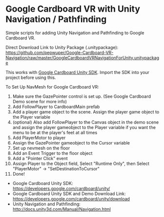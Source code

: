 # Google Cardboard VR with Unity Navigation / Pathfinding
Simple scripts for adding Unity Navigation and Pathfinding to Google Cardboard VR. 

Direct Download Link to Unity Package (.unitypackage): https://github.com/pepwuper/Google-Cardboard-VR-Navigation/raw/master/GoogleCardboardVRNavigationForUnity.unitypackage

This works with [Google Cardboard Unity SDK](https://developers.google.com/cardboard/unity/). Import the SDK into your project before using this. 

To Set Up NavMesh for Google Cardboard VR:

1. Make sure the GazePointer control is set up. (See Google Cardboard Demo scene for more info)
2. Add FollowPlayer to CardboardMain prefab
3. Add a player game object to the scene. Assign the player game object to the Player variable
4. (optional) Also add FollowPlayer to the Canvas object in the demo scene and assign the player gameobject to the Player variable if you want the menu to be at the player's feet at all times
4. Add PlayerMotor to player
5. Assign the GazePointer gameobject to the Cursor variable 
6. Set up nevmesh on the floor
7. Add an Event Trigger to the floor object
8. Add a "Pointer Click" event
9. Assign Player to the Object field, Select "Runtime Only", then Select "PlayerMotor" -> "SetDestinationToCursor"
10. Done!

- Google Cardboard Unity SDK: https://developers.google.com/cardboard/unity/
- Google Cardboard Unity SDK and Demo Download Link: https://developers.google.com/cardboard/unity/download
- Unity Navigation and Pathfinding: http://docs.unity3d.com/Manual/Navigation.html

